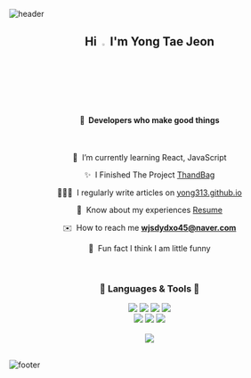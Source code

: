 ![header](https://capsule-render.vercel.app/api?type=waving&color=gradient&height=75&section=header)

<h2 align="center">Hi <img src="https://user-images.githubusercontent.com/85574104/155248782-9b2a3aeb-7b93-42cc-8805-87496069145b.gif" width="2.8%" padding="10px 0 0 0" />   I'm Yong Tae Jeon</h1>
<h4 align="center">🎉 &nbsp;Developers who make good things</h3>
<br />
<div align="center">
    
  🌱 &nbsp;I’m currently learning React, JavaScript

  ✨ &nbsp;I Finished The Project [ThandBag](https://thandbag.com/)
  
  🧑🏻‍💻 &nbsp;I regularly write articles on [yong313.github.io](https://yong313.github.io/)
  
  📄 &nbsp;Know about my experiences [Resume](https://www.notion.so/injelmi/fcb38e9d2f934fa8b424aa61006e9867)
  
  ✉️ &nbsp;How to reach me **wjsdydxo45@naver.com**
  
  🥸 &nbsp;Fun fact I think I am little funny
    
</div>
<br />
<div align="center">  
  <h3>🔨 Languages & Tools 🔧</h3>
  <a href="#"><img src="https://img.shields.io/badge/React-61dafb?style=flat-square&logo=React&logoColor=white"/></a> 
  <a href="#"><img src="https://img.shields.io/badge/HTML5-e34f26?style=flat-square&logo=HTML5&logoColor=white"/></a>
  <a href="#"><img src="https://img.shields.io/badge/CSS3-1572B6?style=flat-square&logo=CSS3&logoColor=white"/></a> 
  <a href="#"><img src="https://img.shields.io/badge/JavaScript-F7DF1E?style=flat-square&logo=JavaScript&logoColor=white"/></a>
  <br/>
  <a href="#"><img src="https://img.shields.io/badge/Photoshop-31A8FF?style=flat-square&logo=AdobePhotoshop&logoColor=white"/></a>
  <a href="#"><img src="https://img.shields.io/badge/Illustrator-FF9A00?style=flat-square&logo=AdobeIllustrator&logoColor=white"/></a>
  <a href="#"><img src="https://img.shields.io/badge/Figma-F24E1E?style=flat-square&logo=Figma&logoColor=white"/></a>
</div>
<br />
<div align="center">
    <a href="https://hits.seeyoufarm.com"><img src="https://hits.seeyoufarm.com/api/count/incr/badge.svg?url=https%3A%2F%2Fgithub.com%2Fyong313%2Fhit-counter&count_bg=%23208DEF&title_bg=%23444444&icon=&icon_color=%23E7E7E7&title=hits&edge_flat=false"/></a>
</div>
<br />

<!-- 
<div align="center">
  <img src="https://github-readme-stats.vercel.app/api?username=yong313&show_icons=true&count_private=true&hide_border=true" align="center" style="width: 35%" />
  <img src="https://github-readme-stats.vercel.app/api/top-langs/?username=ssinking91&hide_border=true&layout=compact" align="center" style="width: 35%" />
</div>      
-->

![footer](https://capsule-render.vercel.app/api?type=waving&color=gradient&height=75&section=footer)
